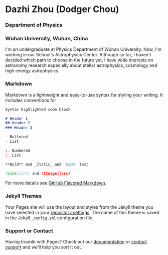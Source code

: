 # Dazhi Zhou  (Dodger Chou)
### Department of Physics
### Wuhan University, Wuhan, China

I'm an undergraduate at Physics Department of Wuhan University. Now, I'm working in our School's Astrophysics Center. Although so far, I haven't decided which path to choose in the future yet, I have wide interests on astronomy research especially about stellar astrophysics, cosmology and high-energy astrophysics. 



### Markdown

Markdown is a lightweight and easy-to-use syntax for styling your writing. It includes conventions for

```markdown
Syntax highlighted code block

# Header 1
## Header 2
### Header 3

- Bulleted
- List

1. Numbered
2. List

**Bold** and _Italic_ and `Code` text

[Link](url) and ![Image](src)
```

For more details see [GitHub Flavored Markdown](https://guides.github.com/features/mastering-markdown/).

### Jekyll Themes

Your Pages site will use the layout and styles from the Jekyll theme you have selected in your [repository settings](https://github.com/DazhiZhou/dazhizhou.github.io/settings). The name of this theme is saved in the Jekyll `_config.yml` configuration file.

### Support or Contact

Having trouble with Pages? Check out our [documentation](https://help.github.com/categories/github-pages-basics/) or [contact support](https://github.com/contact) and we’ll help you sort it out.
